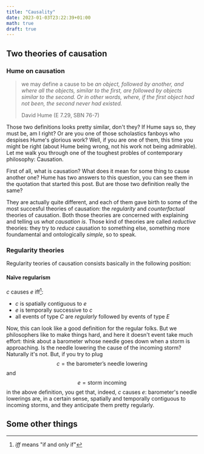 ```yaml
---
title: "Causality"
date: 2023-01-03T23:22:39+01:00
math: true
draft: true
---
```


## Two theories of causation

### Hume on causation

>we may define a cause to be _an object, followed by another, and where all the objects, similar to the first, are followed by objects similar to the second. Or in other words, where, if the first object had not been, the second never had existed._
>
> David Hume (E 7.29, SBN 76-7)

Those two definitions looks pretty similar, don't they? If Hume says so, they must be, am I right? Or are you one of those
scholastics fanboys who despises Hume's glorious work? Well, if you are one of them, this time you might be right (about Hume being
wrong, not his work not being admirable). Let me walk you through one of the toughest probles of contemporary philosophy: Causation.

First of all, what is causation? What does it mean for some thing to cause another one? Hume has two answers to this question, you can see them in
the quotation that started this post. But are those two definition really the same?

They are actually quite different, and each of them gave birth to some of the most succesful theories of causation: the _regularity_ and
_counterfactual_ theories of causation. Both those theories are concerned with explaining and telling us _what causation is_. Those kind of theories
are called _reductive_ theories: they try to _reduce_ causation to something else, something more foundamental and ontologically _simple_, so to speak.

### Regularity theories

Regularity teories of causation consists basically in the following position:

#### Naïve regularism
*c* causes *e* iff[^1]:
- *c* is spatially contiguous to *e*
- *e* is temporally successive to *c*
- all events of type *C* are *regularly* followed by events of type *E*

Now, this can look like a good definition for the regular folks. But we philosophers
like to make things hard, and here it doesn't event take much effort: think about a barometer
whose needle goes down when a storm is approaching. Is the needle lowering the cause of the incoming
storm? Naturally it's not. But, if you try to plug
$$
c = \text{the barometer's needle lowering}
$$
and
$$
e = \text{storm incoming}
$$
in the above definition, you get that, indeed, *c* causes *e*: barometer's needle
lowerings are, in a certain sense, spatially and temporally contiguous to incoming storms,
and they anticipate them pretty regularly. 



## Some other things

[^1]: *iff* means "if and only if"
